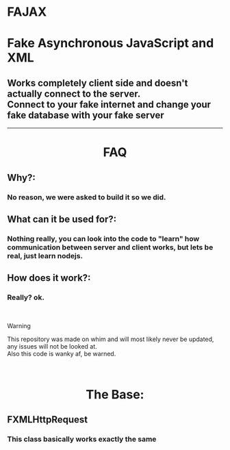 # FAJAX

# Fake Asynchronous JavaScript and XML

## Works completely client side and doesn't actually connect to the server. <br>Connect to your fake internet and change your fake database with your fake server

---

# <center>FAQ</center>

## Why?:

### No reason, we were asked to build it so we did.

## What can it be used for?:

### Nothing really, you can look into the code to "learn" how communication between server and client works, but lets be real, just learn nodejs.

## How does it work?:

### Really? ok.

<br>

> [!WARNING]
> This repository was made on whim and will most likely never be updated, any issues will not be looked at.
> <br>Also this code is wanky af, be warned.

<br>

# <center>The Base:</center>

## FXMLHttpRequest

### This class basically works exactly the same

```js

```
